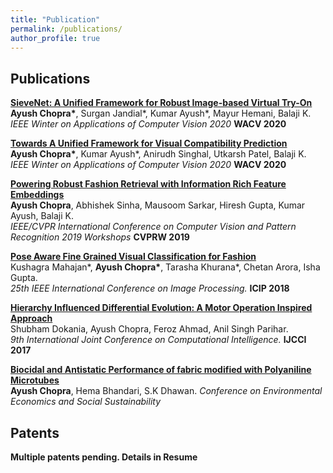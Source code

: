 ```yaml
---
title: "Publication"
permalink: /publications/
author_profile: true
---
```


## Publications

<b>[SieveNet: A Unified Framework for Robust Image-based Virtual Try-On](../publications/vitonwacv)</b> <br>
<b>Ayush Chopra\*</b>, Surgan Jandial\*, Kumar Ayush\*, Mayur Hemani, Balaji K. <br><i>IEEE Winter on Applications of Computer Vision 2020</i> <b>WACV 2020</b>

<b>[Towards A Unified Framework for Visual Compatibility Prediction](../publications/compatibilitywacv)</b> <br>
<b>Ayush Chopra\*</b>, Kumar Ayush\*, Anirudh Singhal, Utkarsh Patel, Balaji K. <br><i>IEEE Winter on Applications of Computer Vision 2020</i> <b>WACV 2020</b>

<b>[Powering Robust Fashion Retrieval with Information Rich Feature Embeddings](../publications/cvprw2019)</b> <br>
<b>Ayush Chopra</b>, Abhishek Sinha, Mausoom Sarkar, Hiresh Gupta, Kumar Ayush, Balaji K. <br><i>IEEE/CVPR International Conference on Computer Vision and Pattern Recognition 2019 Workshops</i> <b>CVPRW 2019</b>

<b>[Pose Aware Fine Grained Visual Classification for Fashion](../publications/FGVC)</b> <br>
Kushagra Mahajan\*, <b>Ayush Chopra\*</b>, Tarasha Khurana\*, Chetan Arora, Isha Gupta. <br><i>25th IEEE International Conference on Image Processing.</i> <b>ICIP 2018</b>

<b>[Hierarchy Influenced Differential Evolution: A Motor Operation Inspired Approach](../publications/HIDE)</b> <br>
Shubham Dokania, Ayush Chopra, Feroz Ahmad, Anil Singh Parihar. <br><i>9th International Joint Conference on Computational Intelligence.</i> <b>IJCCI 2017</b>

<b>[Biocidal and Antistatic Performance of fabric modified with Polyaniline Microtubes](../publications/chem)</b><br>
<b>Ayush Chopra</b>, Hema Bhandari, S.K Dhawan. <i>Conference on Environmental Economics and Social Sustainability</i>


## Patents

<b>Multiple patents pending. Details in Resume</b>
